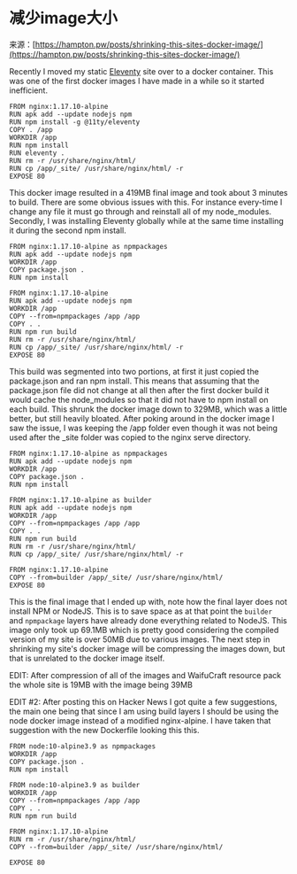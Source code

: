 # 减少image大小

来源：[https://hampton.pw/posts/shrinking-this-sites-docker-image/](https://hampton.pw/posts/shrinking-this-sites-docker-image/)

Recently I moved my static [Eleventy](https://www.11ty.dev/) site over to a docker container. This was one of the first docker images I have made in a while so it started inefficient.

```text
FROM nginx:1.17.10-alpine
RUN apk add --update nodejs npm
RUN npm install -g @11ty/eleventy
COPY . /app
WORKDIR /app
RUN npm install
RUN eleventy .
RUN rm -r /usr/share/nginx/html/
RUN cp /app/_site/ /usr/share/nginx/html/ -r
EXPOSE 80
```

This docker image resulted in a 419MB final image and took about 3 minutes to build. There are some obvious issues with this. For instance every-time I change any file it must go through and reinstall all of my node\_modules. Secondly, I was installing Eleventy globally while at the same time installing it during the second npm install.

```text
FROM nginx:1.17.10-alpine as npmpackages
RUN apk add --update nodejs npm
WORKDIR /app
COPY package.json .
RUN npm install

FROM nginx:1.17.10-alpine
RUN apk add --update nodejs npm
WORKDIR /app
COPY --from=npmpackages /app /app
COPY . .
RUN npm run build
RUN rm -r /usr/share/nginx/html/
RUN cp /app/_site/ /usr/share/nginx/html/ -r
EXPOSE 80
```

This build was segmented into two portions, at first it just copied the package.json and ran npm install. This means that assuming that the package.json file did not change at all then after the first docker build it would cache the node\_modules so that it did not have to npm install on each build. This shrunk the docker image down to 329MB, which was a little better, but still heavily bloated. After poking around in the docker image I saw the issue, I was keeping the /app folder even though it was not being used after the \_site folder was copied to the nginx serve directory.

```text
FROM nginx:1.17.10-alpine as npmpackages
RUN apk add --update nodejs npm
WORKDIR /app
COPY package.json .
RUN npm install

FROM nginx:1.17.10-alpine as builder
RUN apk add --update nodejs npm
WORKDIR /app
COPY --from=npmpackages /app /app
COPY . .
RUN npm run build
RUN rm -r /usr/share/nginx/html/
RUN cp /app/_site/ /usr/share/nginx/html/ -r

FROM nginx:1.17.10-alpine
COPY --from=builder /app/_site/ /usr/share/nginx/html/
EXPOSE 80
```

This is the final image that I ended up with, note how the final layer does not install NPM or NodeJS. This is to save space as at that point the `builder` and `npmpackage` layers have already done everything related to NodeJS. This image only took up 69.1MB which is pretty good considering the compiled version of my site is over 50MB due to various images. The next step in shrinking my site's docker image will be compressing the images down, but that is unrelated to the docker image itself.

EDIT: After compression of all of the images and WaifuCraft resource pack the whole site is 19MB with the image being 39MB

EDIT \#2: After posting this on Hacker News I got quite a few suggestions, the main one being that since I am using build layers I should be using the node docker image instead of a modified nginx-alpine. I have taken that suggestion with the new Dockerfile looking this this.

```text
FROM node:10-alpine3.9 as npmpackages
WORKDIR /app
COPY package.json .
RUN npm install

FROM node:10-alpine3.9 as builder
WORKDIR /app
COPY --from=npmpackages /app /app
COPY . .
RUN npm run build

FROM nginx:1.17.10-alpine
RUN rm -r /usr/share/nginx/html/
COPY --from=builder /app/_site/ /usr/share/nginx/html/

EXPOSE 80
```

